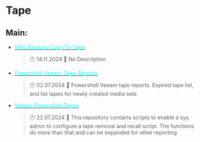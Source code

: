 # Tape

## Main:
- [<span style="color:cyan">NAS-Backup-Copy-To-Tape</span>](https://github.com/Thamielis/NAS-Backup-Copy-To-Tape)
	> :clock10: 14.11.2024
	> :memo: No Description
- [<span style="color:cyan">Powershell-Veeam-Tape-Reports</span>](https://github.com/Thamielis/Powershell-Veeam-Tape-Reports)
	> :clock10: 02.07.2024
	> :memo: Powershell Veeam tape reports. Expired tape list, and list tapes for newly created media sets
- [<span style="color:cyan">Veeam-Powershell-Tapes</span>](https://github.com/Thamielis/Veeam-Powershell-Tapes)
	> :clock10: 22.07.2024
	> :memo: This repository contains scripts to enable a sys admin to configure a tape removal and recall script. The functions do more than that and can be expanded for other reporting

